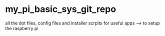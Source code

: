 # my_pi_basic_sys_git_repo
 all the dot files, config files and installer scrpits for useful apps --> to setup the raspberry pi
